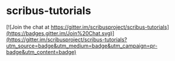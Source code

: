 # scribus-tutorials

[![Join the chat at https://gitter.im/scribusproject/scribus-tutorials](https://badges.gitter.im/Join%20Chat.svg)](https://gitter.im/scribusproject/scribus-tutorials?utm_source=badge&utm_medium=badge&utm_campaign=pr-badge&utm_content=badge)

